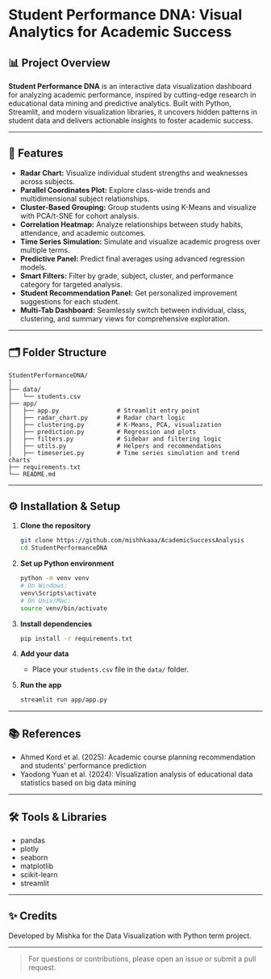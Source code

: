 # Student Performance DNA: Visual Analytics for Academic Success

## 📊 Project Overview

**Student Performance DNA** is an interactive data visualization dashboard for analyzing academic performance, inspired by cutting-edge research in educational data mining and predictive analytics. Built with Python, Streamlit, and modern visualization libraries, it uncovers hidden patterns in student data and delivers actionable insights to foster academic success.

---

## 🚀 Features

- **Radar Chart:** Visualize individual student strengths and weaknesses across subjects.
- **Parallel Coordinates Plot:** Explore class-wide trends and multidimensional subject relationships.
- **Cluster-Based Grouping:** Group students using K-Means and visualize with PCA/t-SNE for cohort analysis.
- **Correlation Heatmap:** Analyze relationships between study habits, attendance, and academic outcomes.
- **Time Series Simulation:** Simulate and visualize academic progress over multiple terms.
- **Predictive Panel:** Predict final averages using advanced regression models.
- **Smart Filters:** Filter by grade, subject, cluster, and performance category for targeted analysis.
- **Student Recommendation Panel:** Get personalized improvement suggestions for each student.
- **Multi-Tab Dashboard:** Seamlessly switch between individual, class, clustering, and summary views for comprehensive exploration.

---

## 🗂️ Folder Structure

```
StudentPerformanceDNA/
│
├── data/
│   └── students.csv
├── app/
│   ├── app.py                # Streamlit entry point
│   ├── radar_chart.py        # Radar chart logic
│   ├── clustering.py         # K-Means, PCA, visualization
│   ├── prediction.py         # Regression and plots
│   ├── filters.py            # Sidebar and filtering logic
│   ├── utils.py              # Helpers and recommendations
│   ├── timeseries.py         # Time series simulation and trend charts
├── requirements.txt
└── README.md
```

---

## ⚙️ Installation & Setup

1. **Clone the repository**
    ```bash
    git clone https://github.com/mishhkaaa/AcademicSuccessAnalysis
    cd StudentPerformanceDNA
    ```

2. **Set up Python environment**
    ```bash
    python -m venv venv
    # On Windows:
    venv\Scripts\activate
    # On Unix/Mac:
    source venv/bin/activate
    ```

3. **Install dependencies**
    ```bash
    pip install -r requirements.txt
    ```

4. **Add your data**
    - Place your `students.csv` file in the `data/` folder.

5. **Run the app**
    ```bash
    streamlit run app/app.py
    ```

---

## 📚 References

- Ahmed Kord et al. (2025): Academic course planning recommendation and students' performance prediction
- Yaodong Yuan et al. (2024): Visualization analysis of educational data statistics based on big data mining

---

## 🛠️ Tools & Libraries

- pandas
- plotly
- seaborn
- matplotlib
- scikit-learn
- streamlit

---

## ✨ Credits

Developed by Mishka for the Data Visualization with Python term project.

---

> For questions or contributions, please open an issue or submit a pull request.
